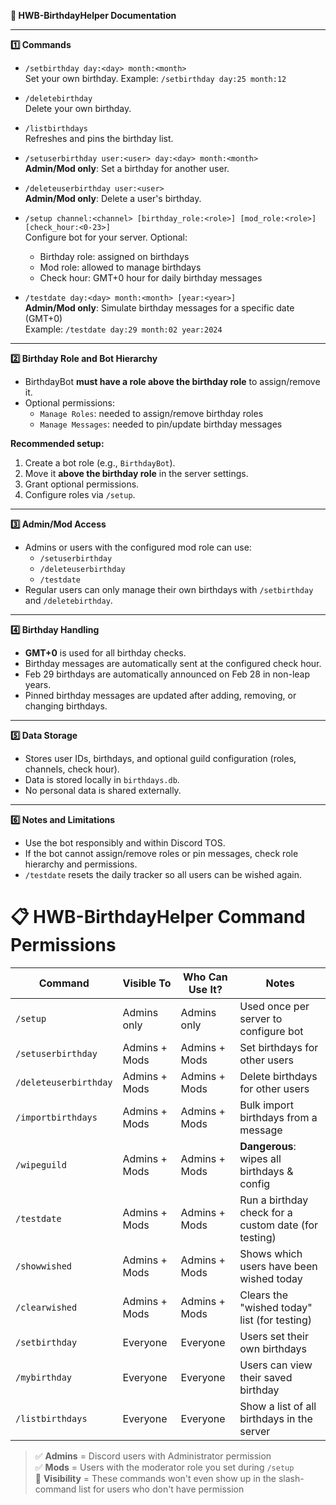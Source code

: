 **🎉 HWB-BirthdayHelper Documentation**

---

**1️⃣ Commands**

- `/setbirthday day:<day> month:<month>`  
  Set your own birthday. Example: `/setbirthday day:25 month:12`  

- `/deletebirthday`  
  Delete your own birthday.

- `/listbirthdays`  
  Refreshes and pins the birthday list.

- `/setuserbirthday user:<user> day:<day> month:<month>`  
  **Admin/Mod only**: Set a birthday for another user.

- `/deleteuserbirthday user:<user>`  
  **Admin/Mod only**: Delete a user's birthday.

- `/setup channel:<channel> [birthday_role:<role>] [mod_role:<role>] [check_hour:<0-23>]`  
  Configure bot for your server. Optional:
  - Birthday role: assigned on birthdays  
  - Mod role: allowed to manage birthdays  
  - Check hour: GMT+0 hour for daily birthday messages  

- `/testdate day:<day> month:<month> [year:<year>]`  
  **Admin/Mod only**: Simulate birthday messages for a specific date (GMT+0)  
  Example: `/testdate day:29 month:02 year:2024`  

---

**2️⃣ Birthday Role and Bot Hierarchy**

- BirthdayBot **must have a role above the birthday role** to assign/remove it.  
- Optional permissions:
  - `Manage Roles`: needed to assign/remove birthday roles  
  - `Manage Messages`: needed to pin/update birthday messages  

**Recommended setup:**
1. Create a bot role (e.g., `BirthdayBot`).  
2. Move it **above the birthday role** in the server settings.  
3. Grant optional permissions.  
4. Configure roles via `/setup`.

---

**3️⃣ Admin/Mod Access**

- Admins or users with the configured mod role can use:
  - `/setuserbirthday`  
  - `/deleteuserbirthday`  
  - `/testdate`  
- Regular users can only manage their own birthdays with `/setbirthday` and `/deletebirthday`.

---

**4️⃣ Birthday Handling**

- **GMT+0** is used for all birthday checks.  
- Birthday messages are automatically sent at the configured check hour.  
- Feb 29 birthdays are automatically announced on Feb 28 in non-leap years.  
- Pinned birthday messages are updated after adding, removing, or changing birthdays.  

---

**5️⃣ Data Storage**

- Stores user IDs, birthdays, and optional guild configuration (roles, channels, check hour).  
- Data is stored locally in `birthdays.db`.  
- No personal data is shared externally.  

---

**6️⃣ Notes and Limitations**

- Use the bot responsibly and within Discord TOS.  
- If the bot cannot assign/remove roles or pin messages, check role hierarchy and permissions.  
- `/testdate` resets the daily tracker so all users can be wished again.  





# 📋 HWB-BirthdayHelper Command Permissions

| Command            | Visible To          | Who Can Use It?             | Notes |
|--------------------|---------------------|-----------------------------|------|
| `/setup`           | Admins only         | Admins only                 | Used once per server to configure bot |
| `/setuserbirthday` | Admins + Mods       | Admins + Mods               | Set birthdays for other users |
| `/deleteuserbirthday` | Admins + Mods    | Admins + Mods               | Delete birthdays for other users |
| `/importbirthdays` | Admins + Mods       | Admins + Mods               | Bulk import birthdays from a message |
| `/wipeguild`       | Admins + Mods       | Admins + Mods               | **Dangerous**: wipes all birthdays & config |
| `/testdate`        | Admins + Mods       | Admins + Mods               | Run a birthday check for a custom date (for testing) |
| `/showwished`      | Admins + Mods       | Admins + Mods               | Shows which users have been wished today |
| `/clearwished`     | Admins + Mods       | Admins + Mods               | Clears the "wished today" list (for testing) |
| `/setbirthday`     | Everyone            | Everyone                    | Users set their own birthdays |
| `/mybirthday`      | Everyone            | Everyone                    | Users can view their saved birthday |
| `/listbirthdays`   | Everyone            | Everyone                    | Show a list of all birthdays in the server |

> ✅ **Admins** = Discord users with Administrator permission  
> ✅ **Mods** = Users with the moderator role you set during `/setup`  
> 👀 **Visibility** = These commands won't even show up in the slash-command list for users who don't have permission
